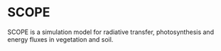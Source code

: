 # SCOPE
SCOPE is a simulation model for radiative transfer, photosynthesis and energy fluxes in vegetation and soil.

